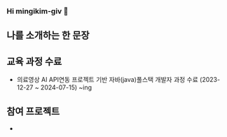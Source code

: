 ### Hi mingikim-giv 👋

## 나를 소개하는 한 문장

## 교육 과정 수료
* 의료영상 AI API연동 프로젝트 기반 자바(java)풀스택 개발자 과정 수료 (2023-12-27 ~ 2024-07-15)  ~ing

## 참여 프로젝트
* 
